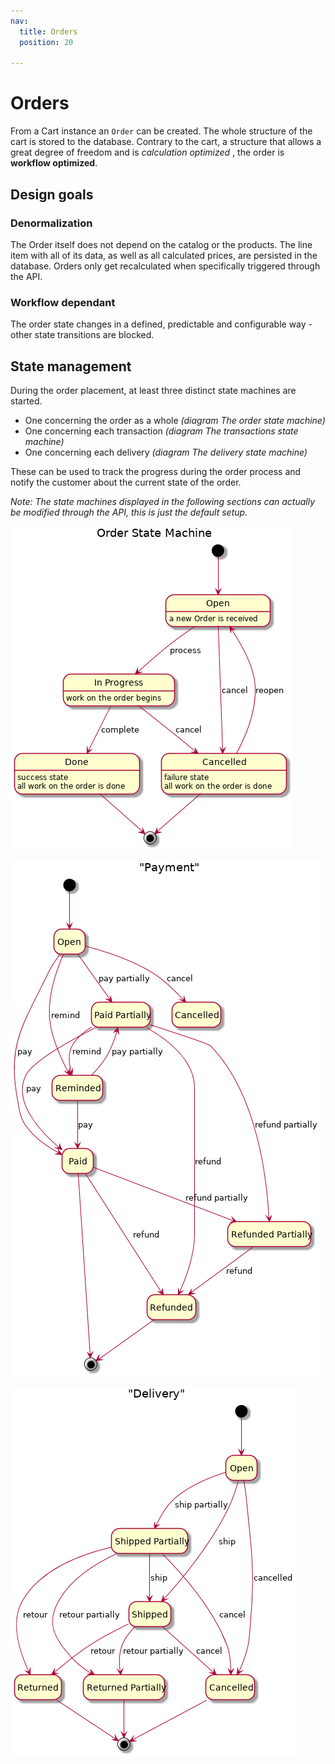 ```yaml
---
nav:
  title: Orders
  position: 20

---
```


# Orders

From a Cart instance an `Order` can be created. The whole structure of the cart is stored to the database. Contrary to the cart, a structure that allows a great degree of freedom and is _calculation optimized_ , the order is **workflow optimized**.

## Design goals

### Denormalization

The Order itself does not depend on the catalog or the products. The line item with all of its data, as well as all calculated prices, are persisted in the database. Orders only get recalculated when specifically triggered through the API.

### Workflow dependant

The order state changes in a defined, predictable and configurable way - other state transitions are blocked.

## State management

During the order placement, at least three distinct state machines are started.

* One concerning the order as a whole _\(diagram The order state machine\)_
* One concerning each transaction _\(diagram The transactions state machine\)_
* One concerning each delivery _\(diagram The delivery state machine\)_

These can be used to track the progress during the order process and notify the customer about the current state of the order.

_Note: The state machines displayed in the following sections can actually be modified through the API, this is just the default setup._

![The order state machine](../../../.gitbook/assets/order-state-machine.png)

![The transaction state machine](../../../.gitbook/assets/order-payment-state-machine.png)

![The delivery state machine](../../../.gitbook/assets/order-delivery-state-machine.png)
